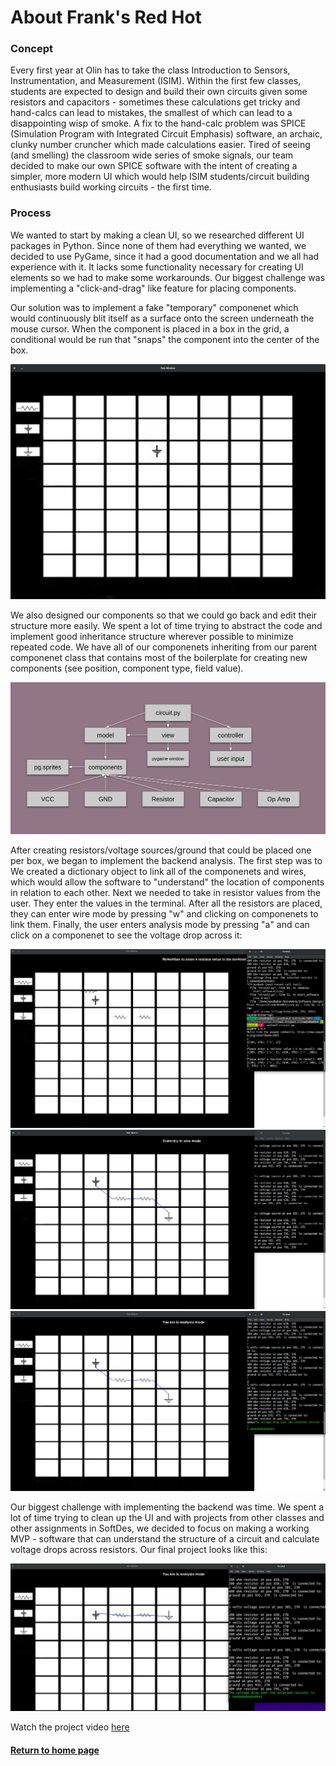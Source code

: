 # About Frank's Red Hot

### Concept

Every first year at Olin has to take the class Introduction to Sensors, Instrumentation, and Measurement (ISIM). Within the first few classes, students are expected to design and build their own circuits given some resistors and capacitors - sometimes these calculations get tricky and hand-calcs can lead to mistakes, the smallest of which can lead to a disappointing wisp of smoke. A fix to the hand-calc problem was SPICE (Simulation Program with Integrated Circuit Emphasis) software, an archaic, clunky number cruncher which made calculations easier. Tired of seeing (and smelling) the classroom wide series of smoke signals, our team decided to make our own SPICE software with the intent of creating a simpler, more modern UI which would help ISIM students/circuit building enthusiasts build working circuits - the first time. 

### Process

We wanted to start by making a clean UI, so we researched different UI packages in Python. Since
none of them had everything we wanted, we decided to use PyGame, since it had a good documentation
and we all had experience with it. It lacks some functionality necessary for creating UI elements so we had to make some workarounds. Our biggest challenge was implementing a "click-and-drag" like feature for placing components. 

Our solution was to implement a fake "temporary" componenet which would continuously blit itself as a surface onto the screen underneath the mouse cursor. When the component is placed in a box in the grid, a conditional would be run that "snaps" the component into the center of the box. 

![click&drag](clickdrag.png)

We also designed our components so that we could go back and edit their structure more easily. We spent a lot of time trying to abstract the code and implement good inheritance structure wherever possible to minimize repeated code. We have all of our componenets inheriting from our parent componenet class that contains most of the boilerplate for creating new components (see position, component type, field value). 

![umldiagram](uml.png)

After creating resistors/voltage sources/ground that could be placed one per box, we began to implement the backend analysis. The first step was to We created a dictionary object to link all of the componenets and wires, which would allow the software to "understand" the location of components in relation to each other. Next we needed to take in resistor values from the user. They enter the values in the terminal. After all the resistors are placed, they can enter wire mode by pressing "w" and clicking on componenets to link them. Finally, the user enters analysis mode by pressing "a" and can click on a componenet to see the voltage drop across it:

![rterminal](rterminal.png)
![wires](wires.png)
![analysis](analysis.png)

Our biggest challenge with implementing the backend was time. We spent a lot of time trying to clean up the UI and with projects from other classes and other assignments in SoftDes, we decided to focus on making a working MVP - software that can understand the structure of a circuit and calculate voltage drops across resistors. Our final project looks like this:

![Final Image](finalimg.png)

Watch the project video [here](https://www.youtube.com/watch?v=kwTweYTBiVw&feature=youtu.be)


#### [Return to home page](index.md)
